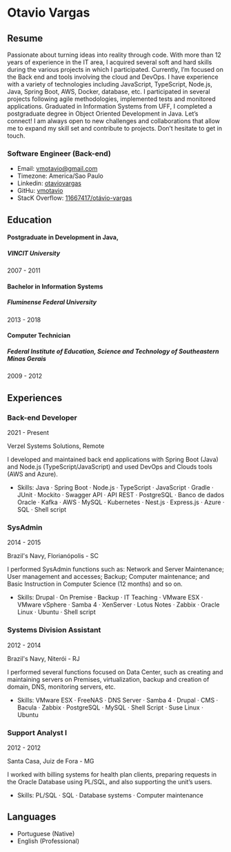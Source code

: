 Otavio Vargas
=============

Resume
------

Passionate about turning ideas into reality through code. With more than 12 years of experience in the IT area, I acquired several soft and hard skills during the various projects in which I participated. Currently, I’m focused on the Back end and tools involving the cloud and DevOps. I have experience with a variety of technologies including JavaScript, TypeScript, Node.js, Java, Spring Boot, AWS, Docker, database, etc. I participated in several projects following agile methodologies, implemented tests and monitored applications. Graduated in Information Systems from UFF, I completed a postgraduate degree in Object Oriented Development in Java. Let’s connect! I am always open to new challenges and collaborations that allow me to expand my skill set and contribute to projects. Don’t hesitate to get in touch.

### Software Engineer (Back-end)

*   Email: [vmotavio@gmail.com](mailto:vmotavio@gmail.com)
*   Timezone: America/Sao Paulo
*   Linkedin: [otaviovargas](https://linkedin.com/in/otaviovargas)
*   GitHu: [vmotavio](http://github.com/vmotavio)
*   StacK Overflow: [11667417/otávio-vargas](https://stackoverflow.com/users/11667417/otávio-vargas)

Education
---------

#### Postgraduate in Development in Java,

##### VINCIT University

2007 - 2011

#### Bachelor in Information Systems

##### Fluminense Federal University

2013 - 2018

#### Computer Technician

##### Federal Institute of Education, Science and Technology of Southeastern Minas Gerais

2009 - 2012


Experiences
-----------

### Back-end Developer

2021 - Present

Verzel Systems Solutions, Remote

I developed and maintained back end applications with Spring Boot (Java) and Node.js (TypeScript/JavaScript) and used DevOps and Clouds tools (AWS and Azure).

*   Skills: Java · Spring Boot · Node.js · TypeScript · JavaScript · Gradle · JUnit · Mockito · Swagger API · API REST · PostgreSQL · Banco de dados Oracle · Kafka · AWS · MySQL · Kubernetes · Nest.js · Express.js · Azure · SQL · Shell script

### SysAdmin

2014 - 2015

Brazil's Navy, Florianópolis - SC

I performed SysAdmin functions such as: Network and Server Maintenance; User management and accesses; Backup; Computer maintenance; and Basic Instruction in Computer Science (12 months) and so on.

*   Skills: Drupal · On Premise · Backup · IT Teaching · VMware ESX · VMware vSphere · Samba 4 · XenServer · Lotus Notes · Zabbix · Oracle Linux · Ubuntu · Shell script

### Systems Division Assistant

2012 - 2014

Brazil's Navy, Niterói - RJ

I performed several functions focused on Data Center, such as creating and maintaining servers on Premises, virtualization, backup and creation of domain, DNS, monitoring servers, etc.

*   Skills: VMware ESX · FreeNAS · DNS Server · Samba 4 · Drupal · CMS · Bacula · Zabbix · PostgreSQL · MySQL · Shell Script · Suse Linux · Ubuntu

### Support Analyst I

2012 - 2012

Santa Casa, Juiz de Fora - MG

I worked with billing systems for health plan clients, preparing requests in the Oracle Database using PL/SQL, and also supporting the unit’s users.

*   Skills: PL/SQL · SQL · Database systems · Computer maintenance

Languages
---------

*   Portuguese (Native)
*   English (Professional)
